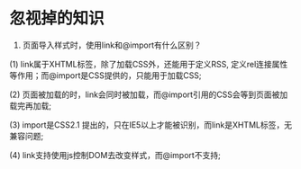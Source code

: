 # 忽视掉的知识

1. 页面导入样式时，使用link和@import有什么区别？

(1) link属于XHTML标签，除了加载CSS外，还能用于定义RSS, 定义rel连接属性等作用；而@import是CSS提供的，只能用于加载CSS;

(2) 页面被加载的时，link会同时被加载，而@import引用的CSS会等到页面被加载完再加载;

(3) import是CSS2.1 提出的，只在IE5以上才能被识别，而link是XHTML标签，无兼容问题;

(4) link支持使用js控制DOM去改变样式，而@import不支持;


